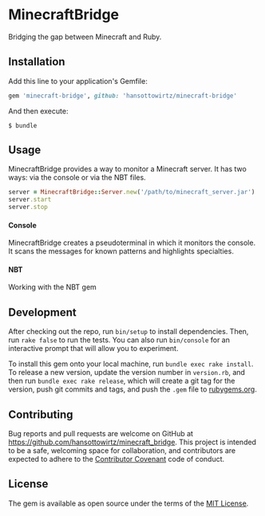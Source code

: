 # MinecraftBridge

Bridging the gap between Minecraft and Ruby.

## Installation

Add this line to your application's Gemfile:

```ruby
gem 'minecraft-bridge', github: 'hansottowirtz/minecraft-bridge'
```

And then execute:

    $ bundle

## Usage

MinecraftBridge provides a way to monitor a Minecraft server. It has two ways: via the console or via the NBT files.
```ruby
server = MinecraftBridge::Server.new('/path/to/minecraft_server.jar')
server.start
server.stop
```
#### Console
MinecraftBridge creates a pseudoterminal in which it monitors the console.
It scans the messages for known patterns and highlights specialties.
#### NBT
Working with the NBT gem

## Development

After checking out the repo, run `bin/setup` to install dependencies. Then, run `rake false` to run the tests. You can also run `bin/console` for an interactive prompt that will allow you to experiment.

To install this gem onto your local machine, run `bundle exec rake install`. To release a new version, update the version number in `version.rb`, and then run `bundle exec rake release`, which will create a git tag for the version, push git commits and tags, and push the `.gem` file to [rubygems.org](https://rubygems.org).

## Contributing

Bug reports and pull requests are welcome on GitHub at https://github.com/hansottowirtz/minecraft_bridge. This project is intended to be a safe, welcoming space for collaboration, and contributors are expected to adhere to the [Contributor Covenant](contributor-covenant.org) code of conduct.


## License

The gem is available as open source under the terms of the [MIT License](http://opensource.org/licenses/MIT).
